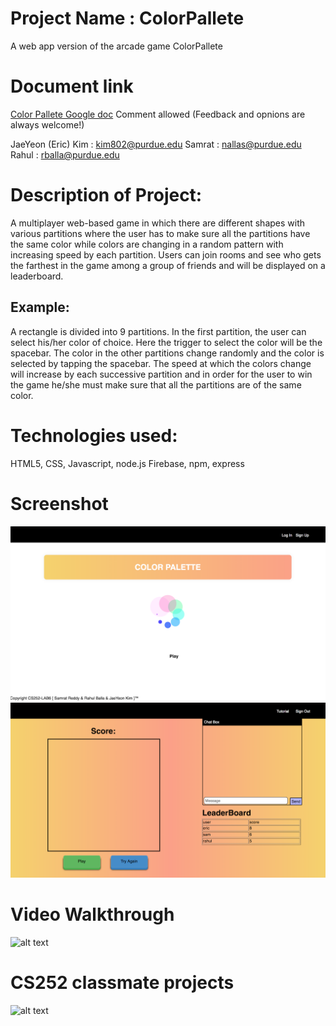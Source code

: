 # Project Name : ColorPallete
A web app version of the arcade game ColorPallete


# Document link
[Color Pallete Google doc](https://docs.google.com/document/d/1wIuFweF4pW8468eem5wnKV6sbSvwuy4cKT3HI9857wM/edit?usp=sharing)
Comment allowed (Feedback and opnions are always welcome!)


JaeYeon (Eric) Kim : <kim802@purdue.edu>
Samrat : <nallas@purdue.edu>
Rahul : <rballa@purdue.edu>

 
# Description of Project:
A multiplayer web-based game in which there are different shapes with various partitions where the user has to make sure all the partitions have the same color while colors are changing in a random pattern with increasing speed by each partition. Users can join rooms and see who gets the farthest in the game among a group of friends and will be displayed on a leaderboard.

## Example:
A rectangle is divided into 9 partitions. In the first partition, the user can select his/her color of choice. Here the trigger to select the color will be the spacebar. The color in the other partitions change randomly and the color is selected by tapping the spacebar. The speed at which the colors change will increase by each successive partition and in order for the user to win the game he/she must make sure that all the partitions are of the same color.


# Technologies used:
HTML5, CSS, Javascript, node.js
Firebase, npm, express

# Screenshot
![alt text](https://github.com/rahul-balla/ColorPallete/blob/master/pasted%20image%200.png)
![alt text](https://github.com/rahul-balla/ColorPallete/blob/master/pasted%20image%200-1.png)

# Video Walkthrough
![alt text](https://youtu.be/Up5rnpN2nQE)

# CS252 classmate projects
![alt text](https://docs.google.com/document/d/e/2PACX-1vR2_HGf58TdvelvZkq0pBo9pN4RriPXWg_ULaiqfyfOw__aGk3bCQrBCVrDr-jK_Qq0c6GM-sZu3iVT/pub)


